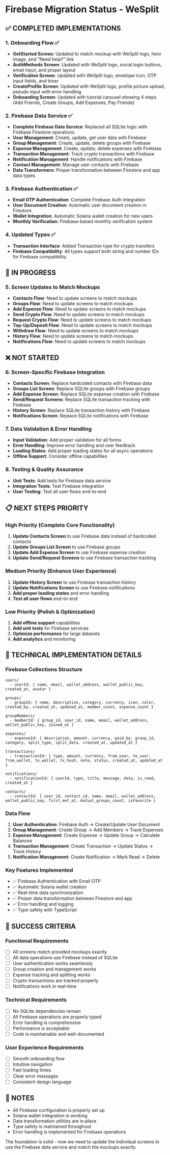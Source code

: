 # Firebase Migration Status - WeSplit

## ✅ COMPLETED IMPLEMENTATIONS

### 1. Onboarding Flow ✅
- **GetStarted Screen**: Updated to match mockup with WeSplit logo, hero image, and "Need help?" link
- **AuthMethods Screen**: Updated with WeSplit logo, social login buttons, email input, and proper layout
- **Verification Screen**: Updated with WeSplit logo, envelope icon, OTP input fields, and timer
- **CreateProfile Screen**: Updated with WeSplit logo, profile picture upload, pseudo input with error handling
- **Onboarding Screen**: Updated with tutorial carousel showing 4 steps (Add Friends, Create Groups, Add Expenses, Pay Friends)

### 2. Firebase Data Service ✅
- **Complete Firebase Data Service**: Replaced all SQLite logic with Firebase Firestore operations
- **User Management**: Create, update, get user data with Firebase
- **Group Management**: Create, update, delete groups with Firebase
- **Expense Management**: Create, update, delete expenses with Firebase
- **Transaction Management**: Track crypto transactions with Firebase
- **Notification Management**: Handle notifications with Firebase
- **Contact Management**: Manage user contacts with Firebase
- **Data Transformers**: Proper transformation between Firestore and app data types

### 3. Firebase Authentication ✅
- **Email OTP Authentication**: Complete Firebase Auth integration
- **User Document Creation**: Automatic user document creation in Firestore
- **Wallet Integration**: Automatic Solana wallet creation for new users
- **Monthly Verification**: Firebase-based monthly verification system

### 4. Updated Types ✅
- **Transaction Interface**: Added Transaction type for crypto transfers
- **Firebase Compatibility**: All types support both string and number IDs for Firebase compatibility

## 🔄 IN PROGRESS

### 5. Screen Updates to Match Mockups
- **Contacts Flow**: Need to update screens to match mockups
- **Groups Flow**: Need to update screens to match mockups  
- **Add Expense Flow**: Need to update screens to match mockups
- **Send Crypto Flow**: Need to update screens to match mockups
- **Request Crypto Flow**: Need to update screens to match mockups
- **Top-Up/Deposit Flow**: Need to update screens to match mockups
- **Withdraw Flow**: Need to update screens to match mockups
- **History Flow**: Need to update screens to match mockups
- **Notifications Flow**: Need to update screens to match mockups

## ❌ NOT STARTED

### 6. Screen-Specific Firebase Integration
- **Contacts Screen**: Replace hardcoded contacts with Firebase data
- **Groups List Screen**: Replace SQLite groups with Firebase groups
- **Add Expense Screen**: Replace SQLite expense creation with Firebase
- **Send/Request Screens**: Replace SQLite transaction tracking with Firebase
- **History Screen**: Replace SQLite transaction history with Firebase
- **Notifications Screen**: Replace SQLite notifications with Firebase

### 7. Data Validation & Error Handling
- **Input Validation**: Add proper validation for all forms
- **Error Handling**: Improve error handling and user feedback
- **Loading States**: Add proper loading states for all async operations
- **Offline Support**: Consider offline capabilities

### 8. Testing & Quality Assurance
- **Unit Tests**: Add tests for Firebase data service
- **Integration Tests**: Test Firebase integration
- **User Testing**: Test all user flows end-to-end

## 📋 NEXT STEPS PRIORITY

### High Priority (Complete Core Functionality)
1. **Update Contacts Screen** to use Firebase data instead of hardcoded contacts
2. **Update Groups List Screen** to use Firebase groups
3. **Update Add Expense Screen** to use Firebase expense creation
4. **Update Send/Request Screens** to use Firebase transaction tracking

### Medium Priority (Enhance User Experience)
1. **Update History Screen** to use Firebase transaction history
2. **Update Notifications Screen** to use Firebase notifications
3. **Add proper loading states** and error handling
4. **Test all user flows** end-to-end

### Low Priority (Polish & Optimization)
1. **Add offline support** capabilities
2. **Add unit tests** for Firebase services
3. **Optimize performance** for large datasets
4. **Add analytics** and monitoring

## 🔧 TECHNICAL IMPLEMENTATION DETAILS

### Firebase Collections Structure
```
users/
  - userId: { name, email, wallet_address, wallet_public_key, created_at, avatar }

groups/
  - groupId: { name, description, category, currency, icon, color, created_by, created_at, updated_at, member_count, expense_count }

groupMembers/
  - memberId: { group_id, user_id, name, email, wallet_address, wallet_public_key, joined_at }

expenses/
  - expenseId: { description, amount, currency, paid_by, group_id, category, split_type, split_data, created_at, updated_at }

transactions/
  - transactionId: { type, amount, currency, from_user, to_user, from_wallet, to_wallet, tx_hash, note, status, created_at, updated_at }

notifications/
  - notificationId: { userId, type, title, message, data, is_read, created_at }

contacts/
  - contactId: { user_id, contact_id, name, email, wallet_address, wallet_public_key, first_met_at, mutual_groups_count, isFavorite }
```

### Data Flow
1. **User Authentication**: Firebase Auth → Create/Update User Document
2. **Group Management**: Create Group → Add Members → Track Expenses
3. **Expense Management**: Create Expense → Update Group → Calculate Balances
4. **Transaction Management**: Create Transaction → Update Status → Track History
5. **Notification Management**: Create Notification → Mark Read → Delete

### Key Features Implemented
- ✅ Firebase Authentication with Email OTP
- ✅ Automatic Solana wallet creation
- ✅ Real-time data synchronization
- ✅ Proper data transformation between Firestore and app
- ✅ Error handling and logging
- ✅ Type safety with TypeScript

## 🎯 SUCCESS CRITERIA

### Functional Requirements
- [ ] All screens match provided mockups exactly
- [ ] All data operations use Firebase instead of SQLite
- [ ] User authentication works seamlessly
- [ ] Group creation and management works
- [ ] Expense tracking and splitting works
- [ ] Crypto transactions are tracked properly
- [ ] Notifications work in real-time

### Technical Requirements
- [ ] No SQLite dependencies remain
- [ ] All Firebase operations are properly typed
- [ ] Error handling is comprehensive
- [ ] Performance is acceptable
- [ ] Code is maintainable and well-documented

### User Experience Requirements
- [ ] Smooth onboarding flow
- [ ] Intuitive navigation
- [ ] Fast loading times
- [ ] Clear error messages
- [ ] Consistent design language

## 📝 NOTES

- All Firebase configuration is properly set up
- Solana wallet integration is working
- Data transformation utilities are in place
- Type safety is maintained throughout
- Error handling is implemented for Firebase operations

The foundation is solid - now we need to update the individual screens to use the Firebase data service and match the mockups exactly. 